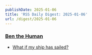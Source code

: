 ```yaml
---
publishDate: 2025-01-06
title: 'RSS Daily Digest: 2025-01-06'
url: /digest/2025-01-06
---
```


### [Ben the Human](https://benthehuman.com/)

  * [What if my ship has sailed?](https://benthehuman.com/ship-has-sailed/)
  
